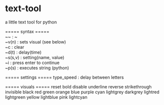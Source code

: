 # text-tool
a little text tool for python

===== syntax =====<br />
~~         : ~<br />
~v(n)      : sets visual (see below)<br />
~c         : clear<br />
~d(t)      : delay(time)<br />
~s(s,v)    : setting(name, value)<br />
~i         : press enter to continue<br />
~p(s)      : executes string (python)<br />

===== settings =====
type_speed : delay between letters

===== visuals =====
reset
bold
disable
underline
reverse
strikethrough
invisible
black
red
green
orange
blue
purple
cyan
lightgrey
darkgrey
lightred
lightgreen
yellow
lightblue
pink
lightcyan
